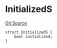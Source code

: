 # InitializedS
[Git Source](https://github.com/thrackle-io/aquifi-rules-v1/blob/e484b68f1ca0d10ffe5b3b006faff195ef61dcb9/src/client/token/handler/diamond/RuleStorage.sol)


```solidity
struct InitializedS {
    bool initialized;
}
```

